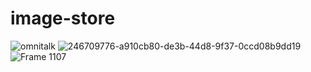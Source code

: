 # image-store

![omnitalk](https://github.com/Luna-omni/image-store/assets/125844802/25af7e49-026e-4b1a-b0a5-e2615d3dc6ba)
![246709776-a910cb80-de3b-44d8-9f37-0ccd08b9dd19](https://github.com/Luna-omni/image-store/assets/125844802/52f0fe14-9717-4677-b035-b26eb312a75e)
![Frame 1107](https://github.com/Luna-omni/image-store/assets/125844802/cb49b8a4-a8a8-4644-8e02-eceb3fb37f36)
